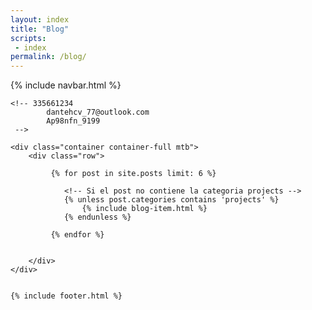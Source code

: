```yaml
---
layout: index
title: "Blog"
scripts:
 - index
permalink: /blog/
---
```


<body  itemscope="" itemtype="http://schema.org/Blog">
    {% include navbar.html %}

    <!-- 335661234
			dantehcv_77@outlook.com
			Ap98nfn_9199
     -->

	<div class="container container-full mtb">
		<div class="row">				

		     {% for post in site.posts limit: 6 %}		     

		     	<!-- Si el post no contiene la categoria projects -->
		     	{% unless post.categories contains 'projects' %}
					{% include blog-item.html %}
		     	{% endunless %}		     	

			 {% endfor %}


		</div>	
	</div>

	
  	{% include footer.html %}         
</body>
